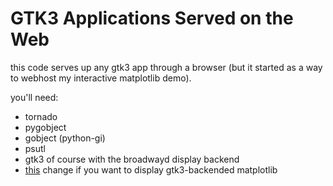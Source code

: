# GTK3 Applications Served on the Web
this code serves up any gtk3 app through a browser (but it started as a way to webhost my interactive matplotlib demo).

you'll need:
* tornado
* pygobject
* gobject (python-gi)
* psutl
* gtk3 of course with the broadwayd display backend
* [this](https://github.com/matplotlib/matplotlib/pull/4093) change if you want to display gtk3-backended matplotlib
